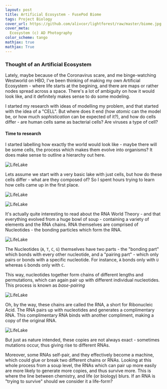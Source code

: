 ```yaml
---
layout: post
title: Artificial Ecosystem - FusePod Biome
tags: Project Biology
cover_url: https://github.com/alivcor/lightforest/raw/master/biome.jpg
cover_meta: 
  Ecosystem (c) AD Photography
color_scheme: tango
mathjax: true
mathjax: True
---
```

<style TYPE="text/css">
code.has-jax {font: inherit; font-size: 100%; background: inherit; border: inherit;}
</style>
<script type="text/x-mathjax-config">
MathJax.Hub.Config({
    tex2jax: {
        inlineMath: [['$','$']],
        skipTags: ['script', 'noscript', 'style', 'textarea', 'pre'] // removed 'code' entry
    }
});
MathJax.Hub.Queue(function() {
    var all = MathJax.Hub.getAllJax(), i;
    for(i = 0; i < all.length; i += 1) {
        all[i].SourceElement().parentNode.className += ' has-jax';
    }
});
</script>
<script type="text/javascript" src="https://cdnjs.cloudflare.com/ajax/libs/mathjax/2.7.4/MathJax.js?config=TeX-AMS_HTML-full"></script>

### Thought of an Artificial Ecosystem

Lately, maybe because of the Coronavirus scare, and me binge-watching Westworld on HBO, I've been thinking of making my own Artificial Ecosystem - where life starts at the begining, and there are maps or rather nodes spread across a space. There's a lot of ambiguity on how it would look like, and it definitely makes sense to do some modeling.

I started my research with ideas of modelling my problem, and that started with the idea of a "CELL". But where does it end (how _atomic_ can the model be, or how much _sophistication_ can be expected of it?), and how do cells differ - are human cells same as bacterial cells? Are viruses a type of cell? 

#### Time to research

I started labelling how exactly the world would look like - maybe there will be some cells, the process which makes them evolve into organisms? It does make sense to outline a hierarchy out here.

![LifeLake](https://github.com/alivcor/lightforest/raw/master/lifelake_1.png)

Lets assume we start with a very basic lake with just cells, but how do these cells differ - what are they composed of? So I spent hours trying to learn how cells came up in the first place. 

![LifeLake](https://github.com/alivcor/lightforest/raw/master/lifelake_2.png)

![LifeLake](https://github.com/alivcor/lightforest/raw/master/lifelake_3.png)

It's actually quite interesting to read about the RNA World Theory - and that everything evolved from a huge bowl of soup - containing a variety of elements and the RNA chains. RNA themselves are comprised of Nucleotides - the bonding particles which form the RNA.


![LifeLake](https://github.com/alivcor/lightforest/raw/master/lifelake_4.png)

The Nucleotides (`A`, `T`, `C`, `G`) themselves have two parts - the "bonding part" which bonds with every other nucleotide, and a "pairing part" - which only pairs or bonds with a specific nucleotide. For instance, `A` bonds only with `U` whereas `G` bonds only with `C`.

This way, nucleotides together form chains of different lengths and permutations, which can again pair up with different individual nucleotides. This process is known as _base-pairing_

![LifeLake](https://github.com/alivcor/lightforest/raw/master/lifelake_5.png)

Oh, by the way, these chains are called the RNA, a short for Ribonucleic Acid. The RNA pairs up with nucleotides and generates a complimentary RNA. This complimentary RNA binds with another compliment, making a copy of the original RNA. 

![LifeLake](https://github.com/alivcor/lightforest/raw/master/lifelake_6.png)

But just as nature intended, these copies are not always exact - sometimes mutations occur, thus giving rise to different RNAs.

Moreover, some RNAs self-pair, and they effectively become a machine, which could glue or break two different chains or RNAs. Looking at this whole process from a soup level, the RNAs which can pair up more easily are more likely to generate more copies, and thus survive more. This is where the line between chemistry, and life (or biology) blurs. If an RNA is "trying to survive" should we consider it a life-form?




